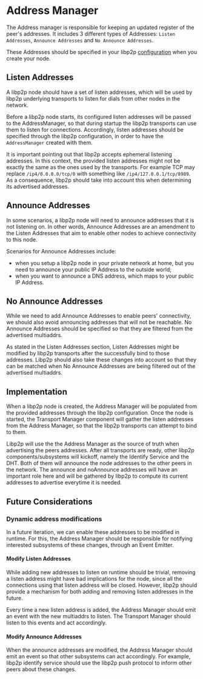# Address Manager

The Address manager is responsible for keeping an updated register of the peer's addresses. It includes 3 different types of Addresses: `Listen Addresses`, `Announce Addresses` and `No Announce Addresses`.

These Addresses should be specified in your libp2p [configuration](../../doc/CONFIGURATION.md) when you create your node.

## Listen Addresses

A libp2p node should have a set of listen addresses, which will be used by libp2p underlying transports to listen for dials from other nodes in the network.

Before a libp2p node starts, its configured listen addresses will be passed to the AddressManager, so that during startup the libp2p transports can use them to listen for connections. Accordingly, listen addresses should be specified through the libp2p configuration, in order to have the `AddressManager` created with them.

It is important pointing out that libp2p accepts ephemeral listening addresses. In this context, the provided listen addresses might not be exactly the same as the ones used by the transports. For example TCP may replace `/ip4/0.0.0.0/tcp/0` with something like `/ip4/127.0.0.1/tcp/8989`. As a consequence, libp2p should take into account this when determining its advertised addresses.

## Announce Addresses

In some scenarios, a libp2p node will need to announce addresses that it is not listening on. In other words, Announce Addresses are an amendment to the Listen Addresses that aim to enable other nodes to achieve connectivity to this node.

Scenarios for Announce Addresses include:
- when you setup a libp2p node in your private network at home, but you need to announce your public IP Address to the outside world;
- when you want to announce a DNS address, which maps to your public IP Address.

## No Announce Addresses

While we need to add Announce Addresses to enable peers' connectivity, we should also avoid announcing addresses that will not be reachable. No Announce Addresses should be specified so that they are filtered from the advertised multiaddrs.

As stated in the Listen Addresses section, Listen Addresses might be modified by libp2p transports after the successfully bind to those addresses. Libp2p should also take these changes into account so that they can be matched when No Announce Addresses are being filtered out of the advertised multiaddrs.

## Implementation

When a libp2p node is created, the Address Manager will be populated from the provided addresses through the libp2p configuration. Once the node is started, the Transport Manager component will gather the listen addresses from the Address Manager, so that the libp2p transports can attempt to bind to them.

Libp2p will use the the Address Manager as the source of truth when advertising the peers addresses. After all transports are ready, other libp2p components/subsystems will kickoff, namely the Identify Service and the DHT. Both of them will announce the node addresses to the other peers in the network. The announce and noAnnounce addresses will have an important role here and will be gathered by libp2p to compute its current addresses to advertise everytime it is needed.

## Future Considerations

### Dynamic address modifications 

In a future iteration, we can enable these addresses to be modified in runtime. For this, the Address Manager should be responsible for notifying interested subsystems of these changes, through an Event Emitter.

#### Modify Listen Addresses

While adding new addresses to listen on runtime should be trivial, removing a listen address might have bad implications for the node, since all the connections using that listen address will be closed. However, libp2p should provide a mechanism for both adding and removing listen addresses in the future.

Every time a new listen address is added, the Address Manager should emit an event with the new multiaddrs to listen. The Transport Manager should listen to this events and act accordingly.

#### Modify Announce Addresses

When the announce addresses are modified, the Address Manager should emit an event so that other subsystems can act accordingly. For example, libp2p identify service should use the libp2p push protocol to inform other peers about these changes.
